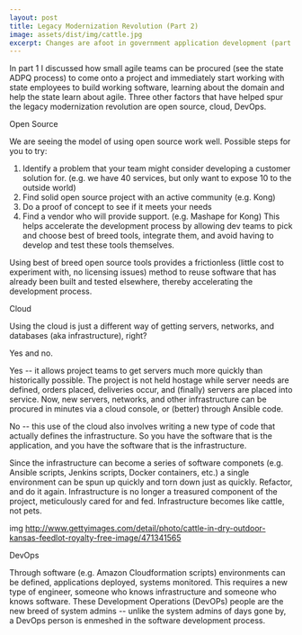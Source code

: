 ```yaml
---
layout: post
title: Legacy Modernization Revolution (Part 2)
image: assets/dist/img/cattle.jpg
excerpt: Changes are afoot in government application development (part 2)
---
```


In part 1 I discussed how small agile teams can be procured (see the state ADPQ process) to come onto a project and immediately start working with state employees to build working software, learning about the domain and help the state learn about agile. Three other factors that have helped spur the legacy modernization revolution are open source, cloud, DevOps.

Open Source

We are seeing the model of using open source work well. Possible steps for you to try:
1. Identify a problem that your team might consider developing a customer solution for. (e.g. we have 40 services, but only want to expose 10 to the outside world)
2. Find solid open source project with an active community
(e.g. Kong)
3. Do a proof of concept to see if it meets your needs
4. Find a vendor who will provide support. (e.g. Mashape for Kong)
This helps accelerate the development process by allowing dev teams to pick and choose best of breed tools, integrate them, and avoid having to develop and test these tools themselves.  

Using best of breed open source tools provides a frictionless (little cost to experiment with, no licensing issues) method to reuse software that has already been built and tested elsewhere, thereby accelerating the development process. 

Cloud

Using the cloud is just a different way of getting servers, networks, and databases (aka infrastructure), right? 

Yes and no. 

Yes -- it allows project teams to get servers much more quickly than historically possible. The project is not held hostage while server needs are defined, orders placed, deliveries occur, and (finally) servers are placed into service. Now, new servers, networks, and other infrastructure can be procured in minutes via a cloud console, or (better) through Ansible code. 

No -- this use of the cloud also involves writing a new type of code that actually defines the infrastructure. So you have the software that is the application, and you have the software that is the infrastructure. 

Since the infrastructure can become a series of software componets (e.g. Ansible scripts, Jenkins scripts, Docker containers, etc.) a single environment can be spun up quickly and torn down just as quickly. Refactor, and do it again. 
Infrastructure is no longer a treasured component of the project, meticulously cared for and fed. Infrastructure becomes like cattle, not pets. 

img 
http://www.gettyimages.com/detail/photo/cattle-in-dry-outdoor-kansas-feedlot-royalty-free-image/471341565

DevOps

Through software (e.g. Amazon Cloudformation scripts) environments can be defined, applications deployed, systems monitored. This requires a new type of engineer, someone who knows infrastructure and someone who knows software. These Development Operations (DevOPs) people are the new breed of system admins -- unlike the system admins of days gone by, a DevOps person is enmeshed in the software development process. 